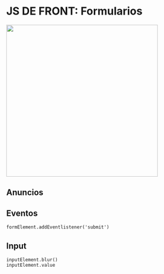 # JS DE FRONT: Formularios

<img src="https://media.giphy.com/media/l0HlQXlQ3nHyLMvte/giphy.gif" width="400" />

## Anuncios


## Eventos

```
formElement.addEventlistener('submit')
```

## Input

```
inputElement.blur()
inputElement.value
```